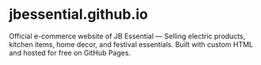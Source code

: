 # jbessential.github.io
Official e-commerce website of JB Essential — Selling electric products, kitchen items, home decor, and festival essentials. Built with custom HTML and hosted for free on GitHub Pages.
